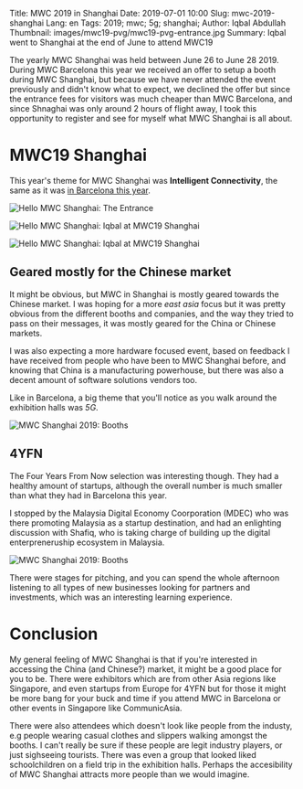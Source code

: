 Title: MWC 2019 in Shanghai
Date: 2019-07-01 10:00
Slug: mwc-2019-shanghai
Lang: en
Tags: 2019; mwc; 5g; shanghai;
Author: Iqbal Abdullah
Thumbnail: images/mwc19-pvg/mwc19-pvg-entrance.jpg
Summary: Iqbal went to Shanghai at the end of June to attend MWC19

The yearly MWC Shanghai was held between June 26 to June 28 2019. During MWC
Barcelona this year we received an offer to setup a booth during MWC Shanghai,
but because we have never attended the event previously and didn't know what to
expect, we declined the offer but since the entrance fees for visitors was much
cheaper than MWC Barcelona, and since Shnaghai was only around 2 hours of flight
away, I took this opportunity to register and see
for myself what MWC Shanghai is all about.

# MWC19 Shanghai

This year's theme for MWC Shanghai was **Intelligent Connectivity**, the same as
it was [in Barcelona this year]({filename}/Events/mwc19-barcelona-report-en.md).

![Hello MWC Shanghai: The Entrance]({filename}/images/mwc19-pvg/mwc19-pvg-entrance.jpg)

![Hello MWC Shanghai: Iqbal at MWC19 Shanghai]({filename}/images/mwc19-pvg/mwc19-pvg-iqbal.jpg)

![Hello MWC Shanghai: Iqbal at MWC19 Shanghai]({filename}/images/mwc19-pvg/mwc-map-reg-collage.jpg)

## Geared mostly for the Chinese market

It might be obvious, but MWC in Shanghai is mostly geared towards the Chinese
market. I was hoping for a more _east asia_ focus but it was pretty obvious from
the different booths and companies, and the way they tried to pass on their
messages, it was mostly geared for the China or Chinese markets.

I was also expecting a more hardware focused event, based on feedback I have
received from people who have been to MWC Shanghai before, and knowing that
China is a manufacturing powerhouse, but there was also a decent amount of
software solutions vendors too.

Like in Barcelona, a big theme that you'll notice as you walk around the exhibition halls was _5G_.

![MWC Shanghai 2019: Booths]({filename}/images/mwc19-pvg/mwc19-pvg-smaller-booths.jpg)

## 4YFN

The Four Years From Now selection was interesting though. They had a healthy
amount of startups, although the overall number is much smaller than what they had in
Barcelona this year.

I stopped by the Malaysia Digital Economy Coorporation (MDEC) who was there
promoting Malaysia as a startup destination, and had an enlighting discussion
with Shafiq, who is taking charge of building up the digital enterpreneruship
ecosystem in Malaysia.

![MWC Shanghai 2019: Booths]({filename}/images/mwc19-pvg/with-mdec-shafiq.jpg)

There were stages for pitching, and you can spend the whole afternoon listening
to all types of new businesses looking for partners and investments, which was
an interesting learning experience.

# Conclusion

My general feeling of MWC Shanghai is that if you're interested in accessing the
China (and Chinese?) market, it might be a good place for you to be. There were exhibitors
which are from other Asia regions like Singapore, and even startups from Europe
for 4YFN but for those it might be more bang for your buck and time if you
attend MWC in Barcelona or other events in Singapore like CommunicAsia.

There were also attendees which doesn't look like people from the industy, e.g
people wearing casual clothes and slippers walking amongst the booths.
I can't really be sure if these people are legit industry players, or just
sighseeing tourists. There was even a group that looked liked schoolchildren on
a field trip in the exhibition halls. Perhaps the accesibility of MWC Shanghai
attracts more people than we would imagine. 
